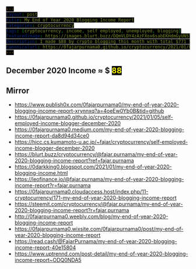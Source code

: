 ```yaml
---
layout: post
title: My End of Year 2020 Blogging Income Report
categories: cryptocurrency
tags: [cryptocurrency, income, self employed, unemployed, blogging]
featuredimage: https://images.blurt.buzz/DQmVLDY4zAzFXox6sabEKHdmGyUN5TYbhmXGs8yJAcbdAyh/december-blogging-income.gif
description: I made $88 by crypto blogging this month with total $771 this year, most of my urgent personal mission had finished but hope I can continue.
canonicalurl: https://0fajarpurnama0.github.io/cryptocurrency/2021/01/05/self-employed-income-blogger-december-2020
---
```

<style>
#contentcreation, #detailincome, #blogs, #publish0x, #publish0xcontest, #readcash, #blurtworld, #hiveblog, #steemit, #leofinance, #stemgeeks, #videos, #videoslist, #lbry, #image, #imagelist, #filearmy, #personalmonetization, #personalmonetizationlist, #coinimp, #bittubelink, #bravepublisher, #commontasks, #browsing, #bravebrowser, #bittubeairtime, #netboxbrowser, #cointiply, #cointiplylist, #cointiplyboardkinggame, #cointiplysurveyetc, #referrals, #referralsnote, #grade, #incomebeforefulltimeblogging, #personnalcomments, #appendix, #donation, #mirrors {
            display: none; 
}
        
span {
  color: yellow;
  background: black;
}

#gradedollar {
  color: blue;
}

#grade {
  animation: shake 0.5s;
  animation-iteration-count: 19;
}

@keyframes shake {
  0% { transform: translate(1px, 1px) rotate(0deg); }
  10% { transform: translate(-1px, -2px) rotate(-1deg); }
  20% { transform: translate(-3px, 0px) rotate(1deg); }
  30% { transform: translate(3px, 2px) rotate(0deg); }
  40% { transform: translate(1px, -1px) rotate(1deg); }
  50% { transform: translate(-1px, 2px) rotate(-1deg); }
  60% { transform: translate(-3px, 1px) rotate(0deg); }
  70% { transform: translate(3px, 1px) rotate(-1deg); }
  80% { transform: translate(-1px, -1px) rotate(1deg); }
  90% { transform: translate(1px, 2px) rotate(0deg); }
  100% { transform: translate(1px, -2px) rotate(-1deg); }
}
</style>

<h2 id="contentcreation">Content Creation</h2>
<h3 id="blogs">Blogs</h3>
<ul>
	<li id="publish0x">
		<a href="https://www.publish0x.com/@0fajarpurnama0?a=4oeEw0Yb0B&tid=novemberincome">
			<b>Publish0x</b>
		</a>: $
		<span id="publish0xdollar">51.5</span> of ETH, LRC, and BAT.
	</li>
	<li id="publish0xcontest">
		<a href="https://www.publish0x.com/publish0x-contests/tradewithbityard-writing-contest-and-giveaway-920-dollars-in-xlylvyp?a=4oeEw0Yb0B&tid=decemberincome">
			<b>Publish0x Writing Competetion</b>
		</a>: $
		<span id="publish0xcontestdollar">10</span> of ETH, LRC, and BAT.
	</li>
	<li id="readcash">
		<a href="https://read.cash/r/FajarPurnama">
			<b>ReadCash</b>
		</a>: BCH 0 ≈ $
		<span id="readcashdollar">0</span>
	</li>
	<li id="blurtworld">
		<a href="https://register.blurt.buzz/?referral=fajar.purnama">
			<b>BlurtWorld</b>
		</a>: Blurt 873 ≈ $
		<span id="blurtworlddollar">4.3</span>
	</li>
	<li id="hiveblog">
		<a href="https://hiveonboard.com/?ref=fajar.purnama">
			<b>HiveBlog</b>
		</a>: HBD 7.352 + Hive 60.128 ≈ $
		<span id="hiveblogdollar">14</span>
	</li>
	<li id="steemit">
		<a href="https://steemit.com/@fajar.purnama?r=fajar.purnama">
			<b>Steemit</b>
		</a>: SBD 0.133 + Steem 1.725 ≈ $
		<span id="steemitdollar">1.1</span>
	</li>
	<li id="leofinance">
		<a href="https://hiveonboard.com/?ref=fajar.purnama">
			<b>Leo Finance</b>
		</a>: Leo 2.6 ≈ $
		<span id="leofinancedollar">1</span>
	</li>
	<li id="stemgeeks">
		<a href="https://hiveonboard.com/?ref=fajar.purnama">
			<b>STEM Geeks</b>
		</a>: STEM 140 ≈ $
		<span id="stemgeeksdollar">6</span>
	</li>
</ul>
<h3 id="videos">Videos</h3>
<ul>
	<li id="lbry">
		<a href="https://lbry.tv/$/invite/@0fajarpurnama0:e">
			<b>LBRY</b>
		</a>: LBC 14 ≈ $
		<span id="lbrydollar">1.6</span>
	</li>
</ul>
<h3 id="image">Images</h3>
<ul>
	<li id="filearmy">
		<a href="https://file.army/0fajarpurnama0">
			<b>Filearmy</b>
		</a>: BTC 0.00000009 ≈ $
		<span id="filearmydollar">0.002</span>
	</li>
</ul>
<h3 id="personalmonetization">Personal Monetization</h3>
<ul>
	<li id="coinimp">
		<a href="https://www.coinimp.com/invite/8c923bdd-07f9-4051-a110-bf3db7fb8d07">
			<b>Coinimp</b>
		</a>: MINTME 3 ≈ $
		<span id="coinimpdollar">0.009</span>
	</li>
	<li id="bittubelink">
		<a href="https://bittube.app/?ref?2JY4FE0CP">
			<b>Bittube Link</b>
		</a>: TUBE 0 ≈ $
		<span id="bittubelinkdollar">0</span>
	</li>
	<li id="bravepublisher">
		<a href="https://brave.com/faj934">
			<b>Brave Publisher Reward</b>
		</a>: BAT 0 ≈ $
		<span id="bravepublisherdollar">0</span>
	</li>
</ul>
<h2 id="commontasks">Common Tasks</h2>
<h3 id="browsing">Browsing</h3>
<ul>
	<li id="bravebrowser">
		<a href="https://brave.com/faj934">
			<b>Brave Browser Reward</b>
		</a>: BAT 3 ≈ $
		<span id="bravebrowserdollar">0.6</span>
	</li>
	<li id="bittubeairtime">
		<a href="https://bittube.app/?ref?2JY4FE0CP">
			<b>Bittube Airtime</b>
		</a>: TUBE 9 ≈ $
		<span id="bittubeairtimedollar">0.05</span>
	</li>
	<li id="netboxbrowser">
		<a href="https://netbox.global/r/publish0x">
			<b>Netbox Browser</b>
		</a>: NBX 40 ≈ $
		<span id="netboxbrowserdollar">1</span>
	</li>
</ul>
<h3 id="cointiply">
	<a href="http://cointiply.com/r/lnEjx">Cointiply</a>
</h3>
<ul>
	<li id="cointiplysurveyetc">
		<b>Survey, faucet, etc.:</b> $
		<span id="cointiplysurveyetcdollar">0</span>
	</li>
</ul>
<h3 id="referrals">Referrals</h3>
<p  id="referralsnote">Currently the quantity is too much to handle when the value I earned is not much. So I may report this on a separate article.</p>
<h2 id="december2020income">December 2020 Income ≈ $
	<span id="december2020incomedollar">88</span>
</h2>
<h2 id="grade">Grade: 
	<b id="gradedollar">D</b>
</h2>

<div id="incomebeforefulltimeblogging">
<h2>Income Before Full Time Blogging</h2>
<figure>
    <img src="https://images.blurt.buzz/DQmZRv8eeRVb2f8DEkCf1fgP2nn6tMc2TP5ztyEzh6Fugdv/publish0x-lifetime.PNG" onerror="this.onerror=null;this.src='https://404store.com/2021/01/05/publish0x-lifetime.png';" alt="publish0x all time" />
    <figcaption>I already started blogging before last October, however it was not yet a profession but a hobby that I got the chance to do in my spare time which is hard to retrack of how much I earned. I remembered that my first earnings are in Steemit and Hive but I included them in my October report since it is hard to retrace the previous earnings. It is safe to assume that I my earnings before are only from Publish0x. So my lifetime earning there are $325.59 + 152.31 (loopring seemed to be excluded in the stats) = $488. My October, November, and December income from Publish0x are $45.52 + $35.53 (Farm excluded) + $51.5 = $132.55. So my earnings before full time blogging is $488 - $133 = $355. Do not be surprised, that was an earning starting from March 2020, therefore in average is $355 / 7 months = $50 a month and should be far less if I cashed out back then because it was the bear market.</figcaption>
</figure>
</div>

<div id="personnalcomments">
<h2>Personnal Comments</h2>
<ul>
    <li>Before full time blogging, I already published my most important contents related to my <a href="https://0fajarpurnama0.github.io/masters">Masters</a> and <a href="https://0fajarpurnama0.github.io/doctoral">Doctoral</a> and today I almost finished everything regarding my <a href="https://0fajarpurnama0.github.io/bachelor">Bachelors</a>. Just a few left to publish online and to publish assignments during my Masters and Doctoral.</li>
    <li>I finally wrote detailed articles regarding my videos such as <a href="https://0fajarpurnama0.github.io/internet/2020/09/26/upgrading-old-moodle-guide-to-latest-version">Upgrading Moodle</a>, and <a href="https://0fajarpurnama0.github.io/internet/2020/09/27/ps1-ps2-emulator-debian-linux">Playstation Emulators</a> and <a href="https://0fajarpurnama0.github.io/internet/2020/09/21/android-emulator-operating-system-pc">Android Emulators & Operating Systems</a> in Debian Based Linux. Many left to write.</li>
    <li>Hopefully, I get to finish <a href="https://www.publish0x.com/cryptocurrency-101-for-users?a=4oeEw0Yb0B&tid=novemberincome">my first cryptocurrency book</a> as well.</li>
    <li>If things goes well, I want to continue this as my career where I will articles on anything that have referrals and detailed stories about video games I played.</li>
    <li>If I succeeded, I have more books I wanted to write.</li>
</ul>
</div>

<div id="appendix">
<h2>Appendix</h2>
<figure>
    <img src="https://images.blurt.buzz/DQmQzEdU4MrsfLgZdJE2zRfbCwLYSp6qLM5cyb5gYLXpKB6/Publish0x-monthly.PNG" onerror="this.onerror=null;this.src='https://404store.com/2021/01/05/Publish0x-monthly.png';" alt="Publish0x Earnings" />
    <figcaption><a href="https://www.publish0x.com/register?a=4oeEw0Yb0B&tid=decemberincome">Publish0x</a> Earnings</figcaption>
</figure>

<figure>
    <img src="https://images.blurt.buzz/DQmbL5TSUjqFykdRKCcHrBtxKY6J5CExRTn3cwNz744LRrQ/blurt.PNG" onerror="this.onerror=null;this.src='https://404store.com/2021/01/05/blurt.png';" alt="Blurt Earnings" />
    <figcaption><a href="https://register.blurt.buzz/?referral=fajar.purnama">Blurt Earnings</a></figcaption>
</figure>

<figure>
    <img src="https://images.blurt.buzz/DQmap5NSxVihsWtZEgsrC5vKE2FhjEZ8r1dzooxLsPvGJKZ/hive.PNG" onerror="this.onerror=null;this.src='https://404store.com/2021/01/05/hive.png';" alt="Hive Earnings" />
    <figcaption><a href="https://hiveonboard.com/?ref=fajar.purnama">Hive Earnings</a></figcaption>
</figure>

<figure>
    <img src="https://images.blurt.buzz/DQmQR8UoEJim4QRatUFGUpRUstytpZihrDhTTeTNf3hpWyN/steem.PNG" onerror="this.onerror=null;this.src='https://404store.com/2021/01/05/steem.png';" alt="Steemit Earnings" />
    <figcaption><a href="https://steemit.com/@fajar.purnama?r=fajar.purnama">Steemit</a> Earnings</figcaption>
</figure>

<figure>
    <img src="https://images.blurt.buzz/DQmZHCFCLF5PAURCSz5uZeCZKKtxTLTsWQ8iQUViKCYGakW/filearmy.PNG" onerror="this.onerror=null;this.src='https://404store.com/2021/01/05/filearmy.png';" alt="Filearmy Earnings" />
    <figcaption><a href="https://file.army/0fajarpurnama0">Filearmy</a> Earnings</figcaption>
</figure>

<figure>
    <img src="https://images.blurt.buzz/DQmbXNgktwgiVrEgHRh6YY8Kj3MqEKqE42Y8VpzeWfimYjq/lbry.PNG" onerror="this.onerror=null;this.src='https://404store.com/2021/01/05/lbry.png';" alt="LBRY Earnings" />
    <figcaption><a href="https://lbry.tv/$/invite/@0fajarpurnama0:e">LBRY</a> Earnings</figcaption>
</figure>

<figure>
    <img src="https://images.blurt.buzz/DQmSb46iz9WhPwbammGePCAjXJmy3M36W6xSUS2em9AWLdX/mintme.PNG';" onerror="this.onerror=null;this.src='https://404store.com/2021/01/05/mintme.png';" alt="Coinimp Earnings" />
    <figcaption><a href="https://www.coinimp.com/invite/8c923bdd-07f9-4051-a110-bf3db7fb8d07">Coinimp</a> Earnings</figcaption>
</figure>

<figure>
    <img src="https://images.blurt.buzz/DQmTibMeo9zk59a3w9KS2EkWrBSGntdARBXF59kt7crg2pi/airtime.PNG" onerror="this.onerror=null;this.src='https://404store.com/2021/01/05/airtime.png';" alt="Bittube Airtime Earnings" />
    <figcaption><a href="https://bittube.app/?ref?2JY4FE0CP">Bittube Airtime</a> Earnings</figcaption>
</figure>

<figure>
    <img src="https://images.blurt.buzz/DQmTdLWtpg4XuUZyPdh5Q7e4NE2o6mwEvsW1SZxiQWV6J9Q/netbox.PNG" onerror="this.onerror=null;this.src='https://404store.com/2021/01/05/netbox.png';" alt="Netbox Browser Rewards" />
    <figcaption><a href="https://netbox.global/r/publish0x">Netbox Browser</a> Rewards</figcaption>
</figure>
</div>

<div id="donation">
<h2>Donation</h2>
<p>Personally, I enjoyed being a full time independent content creator very much and I once again thank the platforms, investors, donators, and viewers for making my venture possible through donations, tippings, and upvotes. If you enjoy and/or want to further support my work you may choose more form of donation:</p>
<ul>
    <li>From <a href="https://brave.com/faj934">brave browser</a> and <a href="https://bittube.app/?ref?2JY4FE0CP">bittube extension</a> to my twitter profile: <a href="https://twitter.com/0FajarPurnama0">@0FajarPurnama0</a>.</li>
    <li>Donate Ethereum and its tokens using web3 such as Metamask, WalletConnect, Coinbase Wallet, and Trust Wallet: <a href='https://widget.kyber.network/v0.7.5/?type=pay&mode=popup&title=Donate%20to%20Fajar%20Purnama&lang=en&receiveAddr=0xCf354A0012160bC5dAe441C49f0B2d7E4A4fFC96&receiveToken=KNC&receiveAmount=1&callback=https%3A%2F%2Fkyberpay-sample.knstats.com%2Fcallback&paramForwarding=true&commissionId=0xCf354A0012160bC5dAe441C49f0B2d7E4A4fFC96&theme=theme-dark'
class='kyber-widget-button theme-dark theme-supported' name='KyberWidget - Powered by KyberNetwork' title='Pay with tokens'
target='_blank'>Pay with tokens</a></li>
    <li>Find deals profitable for both of us at <a href="https://0fajarpurnama0.github.io/deals">https://0fajarpurnama0.github.io/deals</a>.</li>
    <li>Use my referrals at <a href="https://0fajarpurnama0.github.io/affiliate-endorsement-referral">https://0fajarpurnama0.github.io/affiliate-endorsement-referral</a>.</li>
    <li>Turn off your adblocker and read my articles at <a href="https://0darkking0.blogspot.com">https://0darkking0.blogspot.com</a> by donating your CPU power (more advance form such as donating at a click of a button coming soon).</li>
    <li>More donation options coming soon at <a href="https://0fajarpurnama0.github.io/donation">https://0fajarpurnama0.github.io/donation</a>.</li>
</ul>

<figure>
    <img src="https://images.blurt.buzz/DQmTbQgo43bH8Xnvj6nbjrfVxHuefHtD3XPzwyfKkur1j8Y/qr-donation.png" onerror="this.onerror=null;this.src='https://404store.com/2020/11/02/qr-donation.png';" alt="qr donation" />
    <figcaption>Bitcoin <em>bc1q6hg4lllxthryke7zhxflcdrcm0nr8ph7antxk9</em>, Ethereum <em>0x3D4c67A2A40bC24ec53ab767b9247c02A2250BCB</em>, Litecoin <em>ltc1qqxl8dng0swv7zuhe30y5kzwht3l25krfaqzu2k</em>, XRP <em>r9rwEdZBWFRbsGzwG5gm1MjDoyBKWLPyx5</em>, Bitcoin Cash <em>qpd74d52rxpt3w70qv555ccq0254j7dhtg2mxst0dc</em>, Binance Chain <em>bnb10hdlv95jyjn92j2l6um6gkmc96a6g57lnezd66</em>, Monero <em>43V43g1UC9AdgjmjJZPQRxCotyi9VTb8jbYisw2cSqEjbuvp9Y</em>, <a href="https://www.paypal.com/paypalme/my/profile">paypal.me/fajarpurnama</a>.</figcaption>
</figure>

<a href="http://mellowads.com/0RDMA">Animation Source Code</a>
</div>

<div id="mirror">
<h2>Mirror</h2>
<ul>
	<li>
		<a href="https://www.publish0x.com/0fajarpurnama0/my-end-of-year-2020-blogging-income-report-xrynnxq?a=4oeEw0Yb0B&tid=github">https://www.publish0x.com/0fajarpurnama0/my-end-of-year-2020-blogging-income-report-xrynnxq?a=4oeEw0Yb0B&tid=github</a>
	</li>
	<li>
		<a href="https://0fajarpurnama0.github.io/cryptocurrency/2021/01/05/self-employed-income-blogger-december-2020">https://0fajarpurnama0.github.io/cryptocurrency/2021/01/05/self-employed-income-blogger-december-2020</a>
	</li>
	<li>
		<a href="https://0fajarpurnama0.medium.com/my-end-of-year-2020-blogging-income-report-da8d94d34ce0">https://0fajarpurnama0.medium.com/my-end-of-year-2020-blogging-income-report-da8d94d34ce0</a>
	</li>
	<li>
		<a href="https://hicc.cs.kumamoto-u.ac.jp/~fajar/cryptocurrency/self-employed-income-blogger-december-2020">https://hicc.cs.kumamoto-u.ac.jp/~fajar/cryptocurrency/self-employed-income-blogger-december-2020</a>
	</li>
	<li>
		<a href="https://blurt.buzz/cryptocurrency/@fajar.purnama/my-end-of-year-2020-blogging-income-report?ref=fajar.purnama">https://blurt.buzz/cryptocurrency/@fajar.purnama/my-end-of-year-2020-blogging-income-report?ref=fajar.purnama</a>
	</li>
	<li>
		<a href="https://0darkking0.blogspot.com/2021/01/my-end-of-year-2020-blogging-income.html">https://0darkking0.blogspot.com/2021/01/my-end-of-year-2020-blogging-income.html</a>
	</li>
	<li>
		<a href="https://leofinance.io/@fajar.purnama/my-end-of-year-2020-blogging-income-report?r=fajar.purnama">https://leofinance.io/@fajar.purnama/my-end-of-year-2020-blogging-income-report?r=fajar.purnama</a>
	</li>
	<li>
		<a href="https://0fajarpurnama0.cloudaccess.host/index.php/11-cryptocurrency/171-my-end-of-year-2020-blogging-income-report">https://0fajarpurnama0.cloudaccess.host/index.php/11-cryptocurrency/171-my-end-of-year-2020-blogging-income-report</a>
	</li>
	<li>
		<a href="https://steemit.com/cryptocurrency/@fajar.purnama/my-end-of-year-2020-blogging-income-report?r=fajar.purnama">https://steemit.com/cryptocurrency/@fajar.purnama/my-end-of-year-2020-blogging-income-report?r=fajar.purnama</a>
	</li>
	<li>
		<a href="http://0fajarpurnama0.weebly.com/blog/my-end-of-year-2020-blogging-income-report">http://0fajarpurnama0.weebly.com/blog/my-end-of-year-2020-blogging-income-report</a>
	</li>
	<li>
		<a href="https://0fajarpurnama0.wixsite.com/0fajarpurnama0/post/my-end-of-year-2020-blogging-income-report">https://0fajarpurnama0.wixsite.com/0fajarpurnama0/post/my-end-of-year-2020-blogging-income-report</a>
	</li>
	<li>
		<a href="https://read.cash/@FajarPurnama/my-end-of-year-2020-blogging-income-report-40e15804">https://read.cash/@FajarPurnama/my-end-of-year-2020-blogging-income-report-40e15804</a>
	</li>
	<li>
		<a href="https://www.uptrennd.com/post-detail/my-end-of-year-2020-blogging-income-report~ODQ0NDA5">https://www.uptrennd.com/post-detail/my-end-of-year-2020-blogging-income-report~ODQ0NDA5</a>
	</li>
</ul>
</div>

<script>
var december2020incomedollar = 0;
document.getElementById("december2020incomedollar").innerHTML = december2020incomedollar

var accumulate_animation = setInterval(function(){ 
  december2020incomedollar += 1;
  document.getElementById("december2020incomedollar").innerHTML = december2020incomedollar;
  if(december2020incomedollar > 87){
    clearInterval(accumulate_animation);
    tempaccumulate = 0;
  }
}, 200);

setTimeout(function () {
  document.getElementById("contentcreation").style.display = "block";
}, 500);

setTimeout(function () {
  document.getElementById("blogs").style.display = "block";
}, 1000);

setTimeout(function () {
  document.getElementById("publish0x").style.display = "block";
}, 1500);

setTimeout(function () {
  document.getElementById("publish0xcontest").style.display = "block";
}, 2000);

setTimeout(function () {
  document.getElementById("readcash").style.display = "block";
}, 3000);

setTimeout(function () {
  document.getElementById("blurtworld").style.display = "block";
}, 3500);

setTimeout(function () {
  document.getElementById("hiveblog").style.display = "block";
}, 4500);

setTimeout(function () {
  document.getElementById("steemit").style.display = "block";
}, 5000);

setTimeout(function () {
  document.getElementById("leofinance").style.display = "block";
}, 6000);

setTimeout(function () {
  document.getElementById("stemgeeks").style.display = "block";
}, 6500);

setTimeout(function () {
  document.getElementById("videos").style.display = "block";
}, 7000);

setTimeout(function () {
  document.getElementById("lbry").style.display = "block";
  var income = parseInt(document.getElementById("lbrydollar").innerHTML);
}, 7500);

setTimeout(function () {
  document.getElementById("image").style.display = "block";
}, 8000);

setTimeout(function () {
  document.getElementById("filearmy").style.display = "block";
}, 8500);

setTimeout(function () {
  document.getElementById("personalmonetization").style.display = "block";
}, 9000);

setTimeout(function () {
  document.getElementById("coinimp").style.display = "block";
}, 9500);

setTimeout(function () {
  document.getElementById("bittubelink").style.display = "block";
}, 10000);

setTimeout(function () {
  document.getElementById("bravepublisher").style.display = "block";
}, 10500);

setTimeout(function () {
  document.getElementById("commontasks").style.display = "block";
}, 11000);

setTimeout(function () {
  document.getElementById("browsing").style.display = "block";
}, 11500);

setTimeout(function () {
  document.getElementById("bravebrowser").style.display = "block";
}, 12000);

setTimeout(function () {
  document.getElementById("bittubeairtime").style.display = "block";
}, 12500);

setTimeout(function () {
  document.getElementById("netboxbrowser").style.display = "block";
}, 13000);

setTimeout(function () {
  document.getElementById("cointiply").style.display = "block";
}, 14500);

setTimeout(function () {
  document.getElementById("cointiplyboardkinggame").style.display = "block";
}, 15000);

setTimeout(function () {
  document.getElementById("cointiplysurveyetc").style.display = "block";;
}, 15500);

setTimeout(function () {
  document.getElementById("referrals").style.display = "block";
}, 16000);

setTimeout(function () {
  document.getElementById("referralsnote").style.display = "block";
}, 16500);

setTimeout(function () {
  document.getElementById("grade").style.display = "block";
}, 17000);

setTimeout(function () {
  document.getElementById("incomebeforefulltimeblogging").style.display = "block";
}, 17500);

setTimeout(function () {
  document.getElementById("personnalcomments").style.display = "block";
}, 18000);

setTimeout(function () {
  document.getElementById("appendix").style.display = "block";
}, 18500);

setTimeout(function () {
  document.getElementById("donation").style.display = "block";
}, 19000);

setTimeout(function () {
  document.getElementById("mirrors").style.display = "block";
}, 19500);
</script>